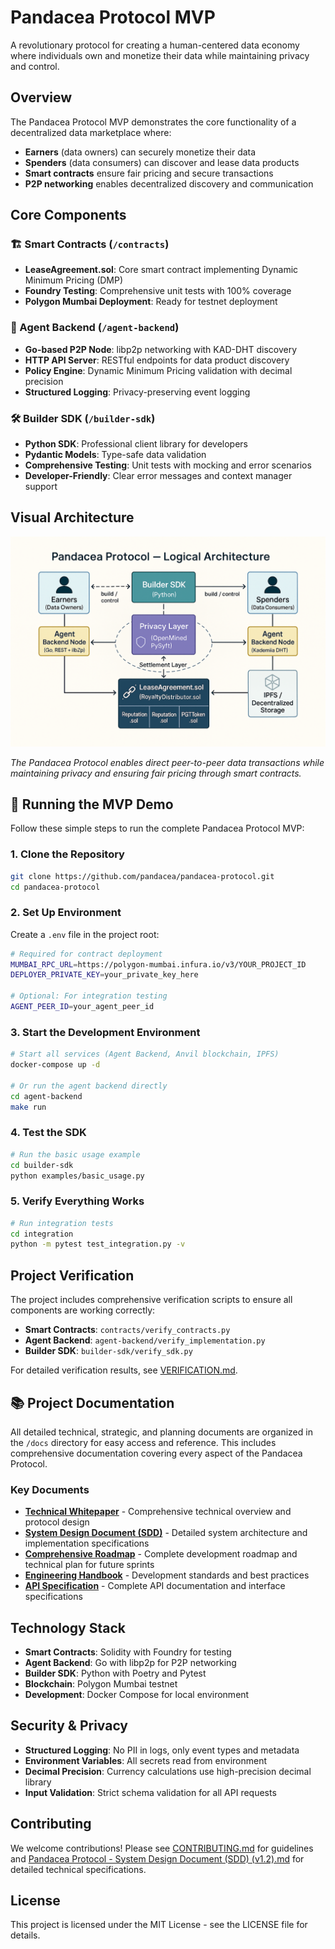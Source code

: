 # Pandacea Protocol MVP

A revolutionary protocol for creating a human-centered data economy where individuals own and monetize their data while maintaining privacy and control.

## Overview

The Pandacea Protocol MVP demonstrates the core functionality of a decentralized data marketplace where:
- **Earners** (data owners) can securely monetize their data
- **Spenders** (data consumers) can discover and lease data products
- **Smart contracts** ensure fair pricing and secure transactions
- **P2P networking** enables decentralized discovery and communication

## Core Components

### 🏗️ Smart Contracts (`/contracts`)
- **LeaseAgreement.sol**: Core smart contract implementing Dynamic Minimum Pricing (DMP)
- **Foundry Testing**: Comprehensive unit tests with 100% coverage
- **Polygon Mumbai Deployment**: Ready for testnet deployment

### 🤖 Agent Backend (`/agent-backend`)
- **Go-based P2P Node**: libp2p networking with KAD-DHT discovery
- **HTTP API Server**: RESTful endpoints for data product discovery
- **Policy Engine**: Dynamic Minimum Pricing validation with decimal precision
- **Structured Logging**: Privacy-preserving event logging

### 🛠️ Builder SDK (`/builder-sdk`)
- **Python SDK**: Professional client library for developers
- **Pydantic Models**: Type-safe data validation
- **Comprehensive Testing**: Unit tests with mocking and error scenarios
- **Developer-Friendly**: Clear error messages and context manager support

## Visual Architecture

![Pandacea Protocol Logical Architecture](logical-architecture-diagram.png)

*The Pandacea Protocol enables direct peer-to-peer data transactions while maintaining privacy and ensuring fair pricing through smart contracts.*

## 🚀 Running the MVP Demo

Follow these simple steps to run the complete Pandacea Protocol MVP:

### 1. Clone the Repository
```bash
git clone https://github.com/pandacea/pandacea-protocol.git
cd pandacea-protocol
```

### 2. Set Up Environment
Create a `.env` file in the project root:
```bash
# Required for contract deployment
MUMBAI_RPC_URL=https://polygon-mumbai.infura.io/v3/YOUR_PROJECT_ID
DEPLOYER_PRIVATE_KEY=your_private_key_here

# Optional: For integration testing
AGENT_PEER_ID=your_agent_peer_id
```

### 3. Start the Development Environment
```bash
# Start all services (Agent Backend, Anvil blockchain, IPFS)
docker-compose up -d

# Or run the agent backend directly
cd agent-backend
make run
```

### 4. Test the SDK
```bash
# Run the basic usage example
cd builder-sdk
python examples/basic_usage.py
```

### 5. Verify Everything Works
```bash
# Run integration tests
cd integration
python -m pytest test_integration.py -v
```

## Project Verification

The project includes comprehensive verification scripts to ensure all components are working correctly:

- **Smart Contracts**: `contracts/verify_contracts.py`
- **Agent Backend**: `agent-backend/verify_implementation.py`
- **Builder SDK**: `builder-sdk/verify_sdk.py`

For detailed verification results, see [VERIFICATION.md](VERIFICATION.md).

## 📚 Project Documentation

All detailed technical, strategic, and planning documents are organized in the `/docs` directory for easy access and reference. This includes comprehensive documentation covering every aspect of the Pandacea Protocol.

### Key Documents

- **[Technical Whitepaper](docs/Pandacea%20Technical%20Whitepaper%20(v4.0).md)** - Comprehensive technical overview and protocol design
- **[System Design Document (SDD)](docs/Pandacea%20Protocol%20-%20System%20Design%20Document%20(SDD)%20(v1.2).md)** - Detailed system architecture and implementation specifications
- **[Comprehensive Roadmap](docs/Pandacea%20Protocol_%20Comprehensive%20Roadmap%20(v3.0).md)** - Complete development roadmap and technical plan for future sprints
- **[Engineering Handbook](docs/Pandacea%20Protocol%20-%20System%20Design%20Document%20(SDD)%20(v1.2).md)** - Development standards and best practices
- **[API Specification](docs/Pandacea%20Protocol%20-%20System%20Design%20Document%20(SDD)%20(v1.2).md)** - Complete API documentation and interface specifications

## Technology Stack

- **Smart Contracts**: Solidity with Foundry for testing
- **Agent Backend**: Go with libp2p for P2P networking
- **Builder SDK**: Python with Poetry and Pytest
- **Blockchain**: Polygon Mumbai testnet
- **Development**: Docker Compose for local environment

## Security & Privacy

- **Structured Logging**: No PII in logs, only event types and metadata
- **Environment Variables**: All secrets read from environment
- **Decimal Precision**: Currency calculations use high-precision decimal library
- **Input Validation**: Strict schema validation for all API requests

## Contributing

We welcome contributions! Please see [CONTRIBUTING.md](CONTRIBUTING.md) for guidelines and [Pandacea Protocol - System Design Document (SDD) (v1.2).md](docs/Pandacea%20Protocol%20-%20System%20Design%20Document%20(SDD)%20(v1.2).md) for detailed technical specifications.

## License

This project is licensed under the MIT License - see the LICENSE file for details.